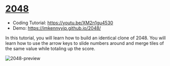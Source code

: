 # [2048](https://youtu.be/XM2n1gu4530)
- Coding Tutorial: https://youtu.be/XM2n1gu4530
- Demo: https://imkennyyip.github.io/2048/

In this tutorial, you will learn how to build an identical clone of 2048. You will learn how to use the arrow keys to slide numbers around and merge tiles of the same value while totaling up the score.

![2048-preview](https://user-images.githubusercontent.com/78777681/163065518-e4588997-1dde-45b7-a9a6-a7dafcbdf672.png)

